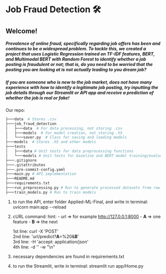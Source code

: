 # Job Fraud Detection 🛠️

## Welcome!

##### Prevalence of online fraud, specifically regarding job offers has been and continues to be a widespread problem. To tackle this, we created a project that uses Logistic Regression trained on TF-IDF features, BERT, and Multimodal BERT with Random Forest to identify whether a job posting is fraudulent or not; that is, do you need to be worried that the posting you are looking at is not actually leading to you dream job?

##### If you are someone who is new to the job market, does not have many experience with how to identify a legitimate job posting, try inputting the job details through our Streamlit or API app and receive a prediction of whether the job is real or fake!

Our repo:
```bash
├───data  # Stores .csv
├───job_fraud_detection
│   ├───data  # For data processing, not storing .csv
│   ├───models  # For model creation, not storing .h5
│   └───saver.py  # Class for saving and loading models
├───models  # Stores .h5 and other models
├───tests
│   ├───data # Unit tests for data preprocessing functions
│   └───models # Unit tests for baseline and BERT model training/evaluation
├───.gitignore
├───.gitattributes
├───.pre-commit-config.yaml
├───main.py # API implementation
├───README.md
├───requirements.txt
├───run_preprocessing.py # Run to generate processed datasets from raw dataset
├───train_models.py # Run to train models
```
1) to run the API, enter folder Applied-ML-Final, and write in terminal: uvicorn main:app --reload
2) cURL command:
    hint:
        - url => for example http://127.0.0.1:8000
        - **A** => one feature
        - **B** => the next

    1st line: curl -X 'POST' \
    2nd line: 'url/predict?**A**=%20&**B**' \
    3rd line: -H 'accept: application/json' \
    4th line: -d '' -w "\n"

3) necessary dependencies are found in requirements.txt

4) to run the Streamlit, write in terminal: streamlit run app/Home.py